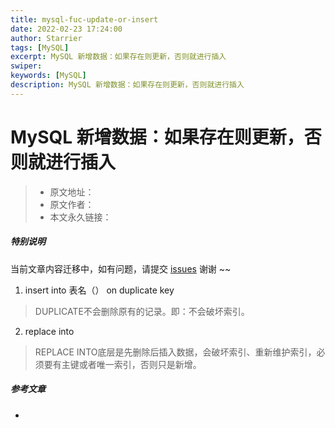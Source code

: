 ```yaml
---
title: mysql-fuc-update-or-insert
date: 2022-02-23 17:24:00
author: Starrier
tags: [MySQL]
excerpt: MySQL 新增数据：如果存在则更新，否则就进行插入
swiper:
keywords: [MySQL]
description: MySQL 新增数据：如果存在则更新，否则就进行插入
---
```


# MySQL 新增数据：如果存在则更新，否则就进行插入

> * 原文地址：[]()
> * 原文作者：[]()
> * 本文永久链接：[]()

##### **特别说明**

当前文章内容迁移中，如有问题，请提交 [issues](https://github.com/Starrier/starrier.github.io/issues) 谢谢 ~~


1. insert into 表名（） on duplicate key

> DUPLICATE不会删除原有的记录。即：不会破坏索引。

2. replace into

> REPLACE INTO底层是先删除后插入数据，会破坏索引、重新维护索引，必须要有主键或者唯一索引，否则只是新增。
> 
> 

##### 参考文章

- []()
